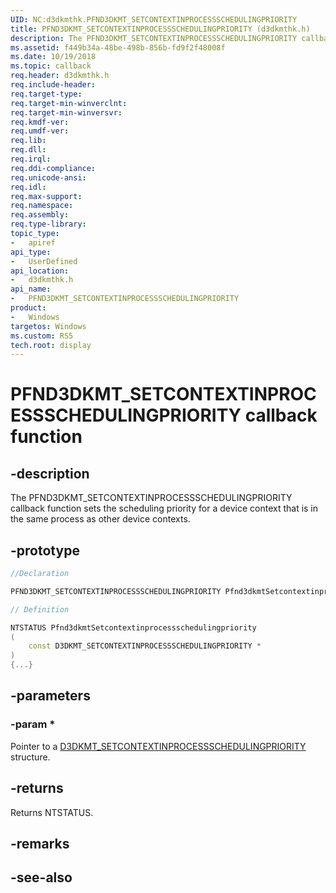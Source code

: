 ```yaml
---
UID: NC:d3dkmthk.PFND3DKMT_SETCONTEXTINPROCESSSCHEDULINGPRIORITY
title: PFND3DKMT_SETCONTEXTINPROCESSSCHEDULINGPRIORITY (d3dkmthk.h)
description: The PFND3DKMT_SETCONTEXTINPROCESSSCHEDULINGPRIORITY callback function sets the scheduling priority for a device context that is in the same process as other device contexts.
ms.assetid: f449b34a-48be-498b-856b-fd9f2f48008f
ms.date: 10/19/2018
ms.topic: callback
req.header: d3dkmthk.h
req.include-header:
req.target-type:
req.target-min-winverclnt:
req.target-min-winversvr:
req.kmdf-ver:
req.umdf-ver:
req.lib:
req.dll:
req.irql: 
req.ddi-compliance:
req.unicode-ansi:
req.idl:
req.max-support:
req.namespace:
req.assembly:
req.type-library: 
topic_type: 
-	apiref
api_type: 
-	UserDefined
api_location: 
-	d3dkmthk.h
api_name: 
-	PFND3DKMT_SETCONTEXTINPROCESSSCHEDULINGPRIORITY
product:
-	Windows
targetos: Windows
ms.custom: RS5
tech.root: display
---
```


# PFND3DKMT_SETCONTEXTINPROCESSSCHEDULINGPRIORITY callback function

## -description

The PFND3DKMT_SETCONTEXTINPROCESSSCHEDULINGPRIORITY callback function sets the scheduling priority for a device context that is in the same process as other device contexts.

## -prototype

```cpp
//Declaration

PFND3DKMT_SETCONTEXTINPROCESSSCHEDULINGPRIORITY Pfnd3dkmtSetcontextinprocessschedulingpriority; 

// Definition

NTSTATUS Pfnd3dkmtSetcontextinprocessschedulingpriority 
(
	const D3DKMT_SETCONTEXTINPROCESSSCHEDULINGPRIORITY *
)
{...}

```

## -parameters

### -param * 

Pointer to a [D3DKMT_SETCONTEXTINPROCESSSCHEDULINGPRIORITY](ns-d3dkmthk-_d3dkmt_setcontextinprocessschedulingpriority.md) structure.

## -returns

Returns NTSTATUS.


## -remarks




## -see-also
